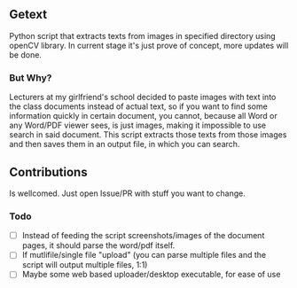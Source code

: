 ## Getext
Python script that extracts texts from images in specified directory using openCV library. 
In current stage it's just prove of concept, more updates will be done.

### But Why?
Lecturers at my girlfriend's school decided to paste images with text into the class documents instead of actual text, so if you want to find some information quickly in certain document, you cannot, because all Word or any Word/PDF viewer sees, is just images, making it impossible to use search in said document. This script extracts those texts from those images and then saves them in an output file, in which you can search.

## Contributions
Is wellcomed. Just open Issue/PR with stuff you want to change.

### Todo
- [ ] Instead of feeding the script screenshots/images of the document pages, it should parse the word/pdf itself.
- [ ] If mutlifile/single file "upload" (you can parse multiple files and the script will output multiple files, 1:1)
- [ ] Maybe some web based uploader/desktop executable, for ease of use
